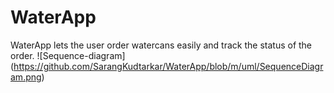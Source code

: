 # WaterApp
WaterApp lets the user order watercans easily and track the status of the order.
![Sequence-diagram] (https://github.com/SarangKudtarkar/WaterApp/blob/m/uml/SequenceDiagram.png)
